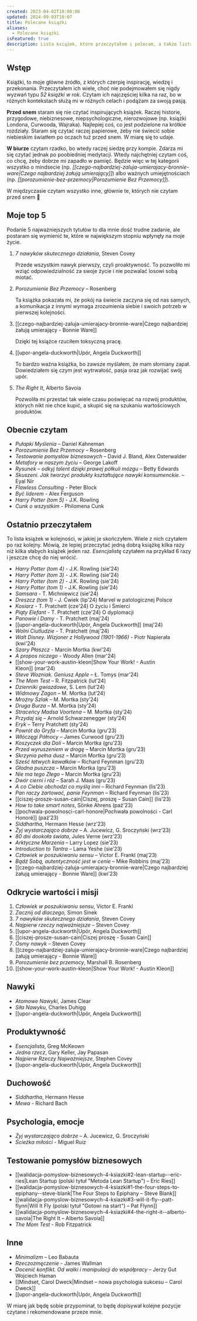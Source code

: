 ```yaml
---
created: 2023-04-02T10:08:00
updated: 2024-09-03T10:07
title: Polecane książki
aliases:
  - Polecane książki
isFeatured: true
description: Lista książek, które przeczytałem i polecam, a także lista bieżących lektur.
---
```

## Wstęp

Książki, to moje główne źródło, z których czerpię inspirację, wiedzę i przekonania. Przeczytałem ich wiele, choć nie podejmowałem się nigdy wyzwań typu _52 książki w rok_. Czytam ich najczęściej kilka na raz, bo w różnych kontekstach służą mi w różnych celach i podążam za swoją pasją.

**Przed snem** staram się nie czytać inspirujących książek. Raczej historie, przygodowe, niebiznesowe, niepsychologiczne, nierozwojowe (np. książki Londona, Curwooda, Wajraka). Najlepiej coś, co jest podzielone na krótkie rozdziały. Staram się czytać raczej papierowe, żeby nie świecić sobie niebieskim światłem po oczach tuż przed snem. W miarę się to udaje.

**W biurze** czytam rzadko, bo wtedy raczej siedzę przy kompie. Zdarza mi się czytać jednak po poobiedniej medytacji. Wtedy najchętniej czytam coś, co chcę, żeby dobrze mi zapadło w pamięć. Będzie więc w tej kategorii wszystko o mindsecie (np. _[[czego-najbardziej-zaluja-umierajacy-bronnie-ware|Czego najbardziej żałują umierający]]_) albo ważnych umiejętnościach (np. _[[porozumienie-bez-przemocy|Porozumienie Bez Przemocy]]_).

W międzyczasie czytam wszystko inne, głównie te, których nie czytam przed snem 🙂

## Moje top 5

Podanie 5 najważniejszych tytułów to dla mnie dość trudne zadanie, ale postaram się wymienić te, które w największym stopniu wpłynęły na moje życie.

1. _7 nawyków skutecznego działania_, Steven Covey  

    Przede wszystkim nawyk pierwszy, czyli proaktywność. To pozwoliło mi wziąć odpowiedzialność za swoje życie i nie pozwalać losowi sobą miotać.
2. _Porozumienie Bez Przemocy_ – Rosenberg  

    Ta książka pokazała mi, że pokój na świecie zaczyna się od nas samych, a komunikacja z innymi wymaga zrozumienia siebie i swoich potrzeb w pierwszej kolejności.
3. [[czego-najbardziej-zaluja-umierajacy-bronnie-ware|Czego najbardziej żałują umierający - Bonnie Ware]]  

    Dzięki tej książce rzuciłem toksyczną pracę.
4. [[upor-angela-duckworth|Upór, Angela Duckworth]]

    To bardzo ważna książka, bo zawsze myślałem, że mam słomiany zapał. Dowiedziałem się czym jest wytrwałość, pasja oraz jak rozwijać swój upór.
5. _The Right It_, Alberto Savoia  

    Pozwoliła mi przestać tak wiele czasu poświęcać na rozwój produktów, których nikt nie chce kupić, a skupić się na szukaniu wartościowych produktów.

## Obecnie czytam

- _Pułapki Myślenia_ – Daniel Kahneman
- _Porozumienie Bez Przemocy_ – Rosenberg
- _Testowanie pomysłów biznesowych_ – David J. Bland, Alex Osterwalder
- _Metafory w naszym życiu_ – George Lakoff
- _Rysunek – odkyj talent dzięki prawej półkuli mózgu_ – Betty Edwards
- _Skuszeni. Jak tworzyć produkty kształtujące nawyki konsumenckie._ – Eyal Nir
- *Flawless Consulting* - Peter Block
- *Być liderem* - Alex Ferguson
- *Harry Potter (tom 5)* - J.K. Rowling
- *Cunk o wszystkim* - Philomena Cunk

## Ostatnio przeczytałem

To lista książek w kolejności, w jakiej je skończyłem. Wiele z nich czytałem po raz kolejny. Mówią, że lepiej przeczytać jedną dobrą książkę kilka razy niż kilka słabych książek jeden raz. _Esencjalistę_ czytałem na przykład 6 razy i jeszcze chcę do niej wrócić.

- *Harry Potter (tom 4)* - J.K. Rowling (sie'24)
- *Harry Potter (tom 3)* - J.K. Rowling (sie'24)
- *Harry Potter (tom 2)* - J.K. Rowling (sie'24)
- *Harry Potter (tom 1)* - J.K. Rowling (sie'24)
- *Samsara* - T. Michniewicz (sie'24)
- *Dreszcz (tom 1)* - J. Ćwiek (lip'24)
  Marvel w patologicznej Polsce
- *Kosiarz* - T. Pratchett (cze'24)
  O życiu i Śmierci
- *Piąty Elefant* - T. Pratchett (cze'24)
  O dyplomacji
- *Panowie i Damy* - T. Pratchett (maj'24)
- [[upor-angela-duckworth|Upór, Angela Duckworth]] (maj'24)
- *Wolni Ciutludzie* - T. Pratchett (maj'24)
- *Walt Disney. Wizjoner z Hollywood (1901-1966)* - Piotr Napierała (kwi'24)
- *Szary Płaszcz* - Marcin Mortka (kwi'24)
- *A propos niczego* - Woody Allen (mar'24)
- [[show-your-work-austin-kleon|Show Your Work! - Austin Kleon]] (mar’24)
- _Steve Wozniak. Geniusz Apple_ – Ł. Tomys (mar’24)
- _The Mom Test_ – R. Fitzpatrick (lut’24)
- _Dzienniki gwiazdowe_, S. Lem (lut’24)
- _Widmowy Zagon_ – M. Mortka (lut’24)
- _Mroźny Szlak_ – M. Mortka (sty’24)
- _Druga Burza_ – M. Mortka (sty’24)
- _Straceńcy Madsa Voortena_ – M. Mortka (sty’24)
- _Przydaj się_ – Arnold Schwarzenegger (sty’24)
- _Eryk_ – Terry Pratchett (sty’24)
- _Powrót do Gryfa_ – Marcin Mortka (gru’23)
- _Włóczęgi Północy_ – James Curwood (gru’23)
- _Koszyczek dla Doli_ – Marcin Mortka (gru’23)
- _Przed wyruszeniem w drogę_ – Marcin Mortka (gru’23)
- _Skrzynia pełna dusz_ – Marcin Mortka (gru’23)
- _Sześć łatwych kawałków_ – Richard Feynman (gru’23)
- _Głodna puszcza_ – Marcin Mortka (gru’23)
- _Nie ma tego Złego_ – Marcin Mortka (gru’23)
- _Dwór cierni i róż_ – Sarah J. Maas (gru’23)
- _A co Ciebie obchodzi co myślą inni_ – Richard Feynman (lis’23)
- _Pan raczy żartować, panie Feynman_ – Richard Feynman (lis’23)
- [[ciszej-prosze-susan-cain|Ciszej, proszę – Susan Cain]] (lis’23)
- _How to take smart notes_, Sönke Ahrens (paź’23)
- [[pochwala-powolnosci-carl-honore|Pochwała powolności - Carl Honoré]] (paź’23)
- _Siddhartha_, Hermann Hesse (wrz’23)
- _Żyj wystarczająco dobrze_ – A. Jucewicz, G. Sroczyński (wrz’23)
- _80 dni dookoła świata_, Jules Verne (wrz’23)
- _Arktyczne Marzenia_ – Larry Lopez (sie’23)
- _Introduction to Tantra_ – Lama Yeshe (sie’23)
- _Człowiek w poszukiwaniu sensu_ – Victor E. Frankl (maj’23)
- _Bądź Sobą, autentyczność jest w cenie_ – Mike Robbins (maj’23)
- [[czego-najbardziej-zaluja-umierajacy-bronnie-ware|Czego najbardziej żałują umierający - Bonnie Ware]] (kwi’23)

## Odkrycie wartości i misji

1. _Człowiek w poszukiwaniu sensu_, Victor E. Frankl
2. _Zacznij od dlaczego,_ Simon Sinek
3. _7 nawyków skutecznego działania_, Steven Covey
4. _Najpierw rzeczy najważniejsze_ – Steven Covey
5. [[upor-angela-duckworth|Upór, Angela Duckworth]]
6. [[ciszej-prosze-susan-cain|Ciszej proszę - Susan Cain]]
7. _Ósmy nawyk_ – Steven Covey
8. [[czego-najbardziej-zaluja-umierajacy-bronnie-ware|Czego najbardziej żałują umierający - Bonnie Ware]]
9. _Porozumienie bez przemocy_, Marshall B. Rosenberg
10. [[show-your-work-austin-kleon|Show Your Work! - Austin Kleon]]

## Nawyki

- _Atomowe Nawyki_, James Clear
- _Siła Nawyku_, Charles Duhigg
- [[upor-angela-duckworth|Upór, Angela Duckworth]]

## Produktywność

- _Esencjalista_, Greg McKeown
- _Jedna rzecz_, Gary Keller, Jay Papasan
- _Najpierw Rzeczy Najważniejsze_, Stephen Covey
- [[upor-angela-duckworth|Upór, Angela Duckworth]]

## Duchowość

- _Siddhartha_, Hermann Hesse
- *Mewa* - Richard Bach

## Psychologia, emocje

- _Żyj wystarczająco dobrze_ – A. Jucewicz, G. Sroczyński
- *Ścieżka miłości* - Miguel Ruiz

## Testowanie pomysłów biznesowych

- [[walidacja-pomyslow-biznesowych-4-ksiazki#2-lean-startup--eric-ries|Lean Startup (polski tytuł "Metoda Lean Startup") – Eric Ries]]
- [[walidacja-pomyslow-biznesowych-4-ksiazki#1-the-four-steps-to-epiphany--steve-blank|The Four Steps to Epiphany – Steve Blank]]
- [[walidacja-pomyslow-biznesowych-4-ksiazki#3-will-it-fly--patt-flynn|Will It Fly (polski tytuł "Gotowi na start") – Pat Flynn]]
- [[walidacja-pomyslow-biznesowych-4-ksiazki#4-the-right-it--alberto-savoia|The Right It – Alberto Savoia]]
- *The Mom Test* - Rob Fitzpatrick

## Inne

- _Minimalizm_ – Leo Babauta
- *Rzeczozmęczenie* - James Wallman
- _Docenić konflikt. Od walki i manipulacji do współpracy_ – Jerzy Gut Wojciech Haman
- [[Mindset, Carol Dweck|Mindset – nowa psychologia sukcesu – Carol Dweck]]
- [[upor-angela-duckworth|Upór, Angela Duckworth]]

W miarę jak będę sobie przypominał, to będę dopisywał kolejne pozycje czytane i rekomendowane przeze mnie.
